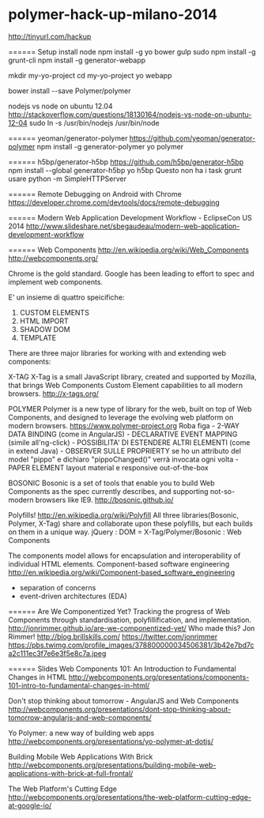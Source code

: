 # polymer-hack-up-milano-2014
http://tinyurl.com/hackup

====== Setup
install node
npm install -g yo bower gulp
sudo npm install -g grunt-cli
npm install -g generator-webapp

mkdir my-yo-project
cd my-yo-project
yo webapp

bower install --save Polymer/polymer

nodejs vs node on ubuntu 12.04
http://stackoverflow.com/questions/18130164/nodejs-vs-node-on-ubuntu-12-04
sudo ln -s /usr/bin/nodejs /usr/bin/node

====== yeoman/generator-polymer
https://github.com/yeoman/generator-polymer
npm install -g generator-polymer
yo polymer

====== h5bp/generator-h5bp
https://github.com/h5bp/generator-h5bp
npm install --global generator-h5bp
yo h5bp
Questo non ha i task grunt usare
python -m SimpleHTTPServer

====== Remote Debugging on Android with Chrome
https://developer.chrome.com/devtools/docs/remote-debugging

====== Modern Web Application Development Workflow - EclipseCon US 2014
http://www.slideshare.net/sbegaudeau/modern-web-application-development-workflow

====== Web Components
http://en.wikipedia.org/wiki/Web_Components
http://webcomponents.org/

Chrome is the gold standard. Google has been leading to effort to spec and implement web components.

E' un insieme di quattro speicifiche:
1) CUSTOM ELEMENTS
2) HTML IMPORT
3) SHADOW DOM
4) TEMPLATE

There are three major libraries for working with and extending web components:

X-TAG
X-Tag is a small JavaScript library, created and supported by Mozilla, that brings Web Components Custom Element capabilities to all modern browsers.
http://x-tags.org/

POLYMER
Polymer is a new type of library for the web, built on top of Web Components, and designed to leverage the evolving web platform on modern browsers.
https://www.polymer-project.org
Roba figa
	- 2-WAY DATA BINDING (come in AngularJS)
	- DECLARATIVE EVENT MAPPING (simile all'ng-click)
	- POSSIBILITA' DI ESTENDERE ALTRI ELEMENTI (come in extend Java)
	- OBSERVER SULLE PROPRIERTY se ho un attributo del model "pippo" e dichiaro "pippoChanged()" verrà invocata ogni volta
	- PAPER ELEMENT layout material e responsive out-of-the-box

BOSONIC
Bosonic is a set of tools that enable you to build Web Components as the spec currently describes, and supporting not-so-modern browsers like IE9.
http://bosonic.github.io/

Polyfills!
http://en.wikipedia.org/wiki/Polyfill
All three libraries(Bosonic, Polymer, X-Tag) share and collaborate upon these polyfills, but each builds on them in a unique way.
jQuery : DOM = X-Tag/Polymer/Bosonic : Web Components

The components model allows for encapsulation and interoperability of individual HTML elements.
Component-based software engineering
http://en.wikipedia.org/wiki/Component-based_software_engineering

- separation of concerns
- event-driven architectures (EDA)

====== Are We Componentized Yet?
Tracking the progress of Web Components through standardisation, polyfillification, and implementation.
http://jonrimmer.github.io/are-we-componentized-yet/
Who made this?
Jon Rimmer!
http://blog.brillskills.com/
https://twitter.com/jonrimmer
https://pbs.twimg.com/profile_images/378800000034506381/3b42e7bd7ca2c111ec3f7e6e3f5e8c7a.jpeg


====== Slides
Web Components 101: An Introduction to Fundamental Changes in HTML
http://webcomponents.org/presentations/components-101-intro-to-fundamental-changes-in-html/

Don't stop thinking about tomorrow - AngularJS and Web Components
http://webcomponents.org/presentations/dont-stop-thinking-about-tomorrow-angularjs-and-web-components/

Yo Polymer: a new way of building web apps
http://webcomponents.org/presentations/yo-polymer-at-dotjs/

Building Mobile Web Applications With Brick
http://webcomponents.org/presentations/building-mobile-web-applications-with-brick-at-full-frontal/

The Web Platform's Cutting Edge
http://webcomponents.org/presentations/the-web-platform-cutting-edge-at-google-io/
